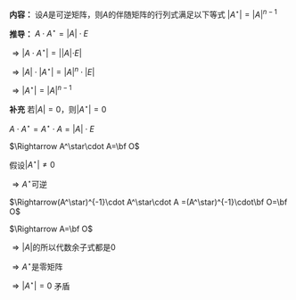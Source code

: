 **内容：**
设$A$是可逆矩阵，则$A$的伴随矩阵的行列式满足以下等式
$|A^\star|=|A|^{n-1}$

**推导：**
$A\cdot A^\star =|A|\cdot E$

$\Rightarrow |A\cdot A^\star|=||A|\cdot E|$

$\Rightarrow|A|\cdot|A^\star|=|A|^n\cdot|E|$

$\Rightarrow|A^\star|=|A|^{n-1}$

**补充**
若$|A|=0$，则$|A^\star|=0$

$A\cdot A^\star=A^\star\cdot A=|A|\cdot E$

$\Rightarrow A^\star\cdot A=\bf O$

假设$|A^\star|\neq0$

$\Rightarrow A^\star$可逆

$\Rightarrow(A^\star)^{-1}\cdot A^\star\cdot A
=(A^\star)^{-1}\cdot\bf O=\bf O$

$\Rightarrow A=\bf O$

$\Rightarrow|A|$的所以代数余子式都是0

$\Rightarrow A^\star$是零矩阵

$\Rightarrow|A^\star|=0$ 矛盾